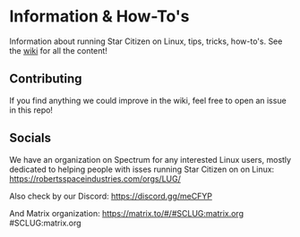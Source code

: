 # Information & How-To's

Information about running Star Citizen on Linux, tips, tricks, how-to's. See the [wiki](https://github.com/starcitizen-lug/information-howtos/wiki) for all the content!

## Contributing

If you find anything we could improve in the wiki, feel free to open an issue in this repo!

## Socials

We have an organization on Spectrum for any interested Linux users, mostly dedicated to helping people with isses running Star Citizen on on Linux:
https://robertsspaceindustries.com/orgs/LUG/ 

Also check by our Discord:
https://discord.gg/meCFYP

And Matrix organization:
https://matrix.to/#/#SCLUG:matrix.org
#SCLUG:matrix.org
